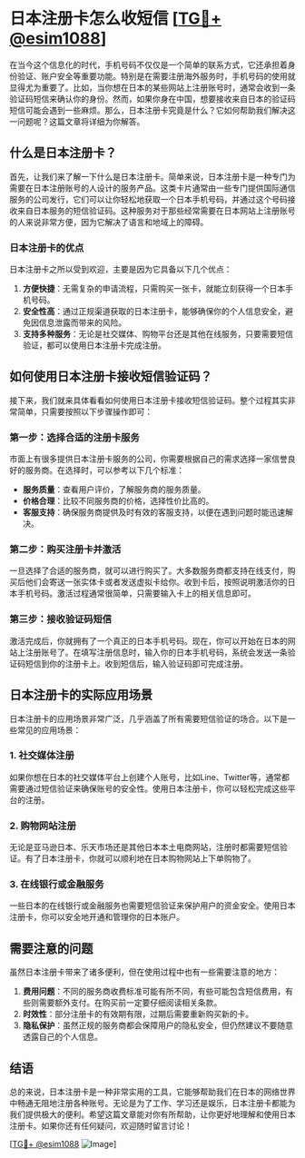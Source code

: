 # 日本注册卡怎么收短信 [[TG💪+ @esim1088](https://t.me/s/esim1088)]

在当今这个信息化的时代，手机号码不仅仅是一个简单的联系方式，它还承担着身份验证、账户安全等重要功能。特别是在需要注册海外服务时，手机号码的使用就显得尤为重要了。比如，当你想在日本的某些网站上注册账号时，通常会收到一条验证码短信来确认你的身份。然而，如果你身在中国，想要接收来自日本的验证码短信可能会遇到一些麻烦。那么，日本注册卡究竟是什么？它如何帮助我们解决这一问题呢？这篇文章将详细为你解答。

## 什么是日本注册卡？

首先，让我们来了解一下什么是日本注册卡。简单来说，日本注册卡是一种专门为需要在日本注册账号的人设计的服务产品。这类卡片通常由一些专门提供国际通信服务的公司发行，它们可以让你轻松地获取一个日本手机号码，并通过这个号码接收来自日本服务的短信验证码。这种服务对于那些经常需要在日本网站上注册账号的人来说非常方便，因为它解决了语言和地域上的障碍。

### 日本注册卡的优点

日本注册卡之所以受到欢迎，主要是因为它具备以下几个优点：

1. **方便快捷**：无需复杂的申请流程，只需购买一张卡，就能立刻获得一个日本手机号码。
2. **安全性高**：通过正规渠道获取的日本注册卡，能够确保你的个人信息安全，避免因信息泄露而带来的风险。
3. **支持多种服务**：无论是社交媒体、购物平台还是其他在线服务，只要需要短信验证，都可以使用日本注册卡完成注册。

## 如何使用日本注册卡接收短信验证码？

接下来，我们就来具体看看如何使用日本注册卡接收短信验证码。整个过程其实非常简单，只需要按照以下步骤操作即可：

### 第一步：选择合适的注册卡服务

市面上有很多提供日本注册卡服务的公司，你需要根据自己的需求选择一家信誉良好的服务商。在选择时，可以参考以下几个标准：
- **服务质量**：查看用户评价，了解服务商的服务质量。
- **价格合理**：比较不同服务商的价格，选择性价比高的。
- **客服支持**：确保服务商提供及时有效的客服支持，以便在遇到问题时能迅速解决。

### 第二步：购买注册卡并激活

一旦选择了合适的服务商，就可以进行购买了。大多数服务商都支持在线支付，购买后他们会寄送一张实体卡或者发送虚拟卡给你。收到卡后，按照说明激活你的日本手机号码。激活过程通常很简单，只需要输入卡上的相关信息即可。

### 第三步：接收验证码短信

激活完成后，你就拥有了一个真正的日本手机号码。现在，你可以开始在日本的网站上注册账号了。在填写注册信息时，输入你的日本手机号码，系统会发送一条验证码短信到你的注册卡上。收到短信后，输入验证码即可完成注册。

## 日本注册卡的实际应用场景

日本注册卡的应用场景非常广泛，几乎涵盖了所有需要短信验证的场合。以下是一些常见的应用场景：

### 1. 社交媒体注册

如果你想在日本的社交媒体平台上创建个人账号，比如Line、Twitter等，通常都需要通过短信验证来确保账号的安全性。使用日本注册卡，你可以轻松完成这些平台的注册。

### 2. 购物网站注册

无论是亚马逊日本、乐天市场还是其他日本本土电商网站，注册时都需要短信验证。有了日本注册卡，你就可以顺利地在日本购物网站上下单购物了。

### 3. 在线银行或金融服务

一些日本的在线银行或金融服务也需要短信验证来保护用户的资金安全。使用日本注册卡，你可以安全地开通和管理你的日本账户。

## 需要注意的问题

虽然日本注册卡带来了诸多便利，但在使用过程中也有一些需要注意的地方：

1. **费用问题**：不同的服务商收费标准可能有所不同，有些可能包含短信费用，有些则需要额外支付。在购买前一定要仔细阅读相关条款。
2. **时效性**：部分注册卡的有效期有限，过期后需要重新购买新的卡。
3. **隐私保护**：虽然正规的服务商都会保障用户的隐私安全，但仍然建议不要随意透露自己的个人信息。

## 结语

总的来说，日本注册卡是一种非常实用的工具，它能够帮助我们在日本的网络世界中畅通无阻地注册各种账号。无论是为了工作、学习还是娱乐，日本注册卡都能为我们提供极大的便利。希望这篇文章能对你有所帮助，让你更好地理解和使用日本注册卡。如果你还有任何疑问，欢迎随时留言讨论！

[[TG💪+ @esim1088](https://t.me/s/esim1088) ![Image](https://i.postimg.cc/4NQfJmqS/Snipaste-2025-05-13-00-14-12.png)]